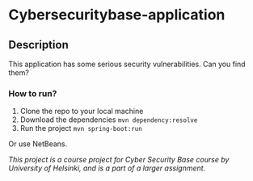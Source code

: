 # Cybersecuritybase-application

## Description
This application has some serious security vulnerabilities. Can you find them?

### How to run?
1. Clone the repo to your local machine
2. Download the dependencies `mvn dependency:resolve`
3. Run the project `mvn spring-boot:run`

Or use NetBeans.

_This project is a course project for Cyber Security Base course by University of Helsinki, and is a part of a larger assignment._
